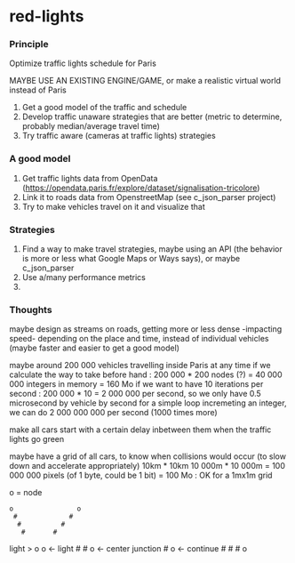 

# red-lights

### Principle
Optimize traffic lights schedule for Paris

MAYBE USE AN EXISTING ENGINE/GAME, or make a realistic virtual world instead of Paris

1. Get a good model of the traffic and schedule
2. Develop traffic unaware strategies that are better (metric to determine, probably median/average travel time)
3. Try traffic aware (cameras at traffic lights) strategies

### A good model
1. Get traffic lights data from OpenData (https://opendata.paris.fr/explore/dataset/signalisation-tricolore)
2. Link it to roads data from OpenstreetMap (see c_json_parser project)
3. Try to make vehicles travel on it and visualize that

### Strategies
1. Find a way to make travel strategies, maybe using an API (the behavior is more or less what Google Maps or Ways says), or maybe c_json_parser
2. Use a/many performance metrics
3. 


### Thoughts

maybe design as streams on roads, getting more or less dense -impacting speed- depending on the place and time, instead of individual vehicles (maybe faster and easier to get a good model)

maybe around 200 000 vehicles travelling inside Paris at any time
if we calculate the way to take before hand :
  200 000 * 200 nodes (?) = 40 000 000 integers in memory = 160 Mo
if we want to have 10 iterations per second :
  200 000 * 10 = 2 000 000 per second, so we only have 0.5 microsecond by vehicle by second
  for a simple loop incremeting an integer, we can do 2 000 000 000 per second (1000 times more)

make all cars start with a certain delay inbetween them when the traffic lights go green

maybe have a grid of all cars, to know when collisions would occur (to slow down and accelerate appropriately)
10km * 10km
10 000m * 10 000m = 100 000 000 pixels (of 1 byte, could be 1 bit) = 100 Mo : OK for a 1mx1m grid


o = node

    o                o
     #             #
      #          #
       #       #
light > o    o   <- light
         # #
         o   <- center junction
        #
       o   <- continue
      #
     #
    #
   o
